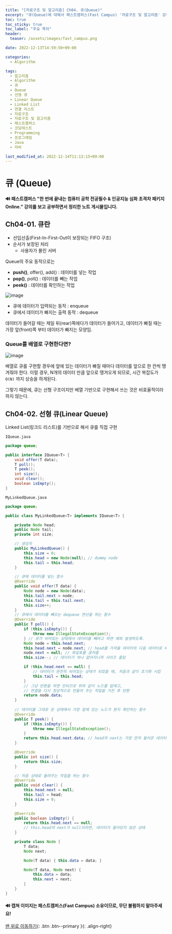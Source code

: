 ```yaml
---
title: "[자료구조 및 알고리즘] Ch04. 큐(Queue)"
excerpt: "큐(Queue)에 대해서 패스트캠퍼스(Fast Campus) '자료구조 및 알고리즘' 강의로 공부한 노트"
toc: true
toc_sticky: true
toc_label: "주요 목차"
header:
  teaser: /assets/images/fast_campus.png

date: 2022-12-13T14:59:50+09:00

categories:
  - Algorithm

tags:
  - 알고리즘
  - Algorithm
  - 큐
  - Queue
  - 선형 큐
  - Linear Queue
  - Linked List
  - 연결 리스트
  - 자료구조
  - 자료구조 및 알고리즘
  - 패스트캠퍼스
  - 코딩테스트
  - Programming
  - 프로그래밍
  - Java
  - 자바

last_modified_at: 2022-12-14T11:13:15+09:00
---
```


# **큐 (Queue)**

<div class="notice">
    <h4>
        🔊 패스트캠퍼스 "한 번에 끝내는 컴퓨터 공학 전공필수 & 인공지능 심화 초격차 패키지 Online." 강의를 보고 공부하면서 정리한 노트 게시물입니다.
    </h4>
</div>

## Ch04-01. 큐란

- 선입선출(First-In-First-Out이 보장되는 FIFO 구조)
- 순서가 보장된 처리
  - 사용자가 몰린 서버

Queue의 주요 동작으로는

- **push()**, offer(), add() : 데이터를 넣는 작업
- **pop()**, poll() : 데이터를 빼는 작업
- **peek()** : 데이터를 확인하는 작업

![image](https://user-images.githubusercontent.com/78403443/207229496-179e4850-385c-4e21-a9f5-0b767f33b48a.png)

- 큐에 데이터가 입력되는 동작 : enqueue
- 큐에서 데이터가 빠지는 출력 동작 : dequeue

데이터가 들어갈 때는 제일 뒤(rear)쪽에다가 데이터가 들어가고, 데이터가 빠질 때는 가장 앞(front)쪽 부터 데이터가 빠지는 모양임.

### Queue를 배열로 구현한다면?

![image](https://user-images.githubusercontent.com/78403443/207230537-1395f24b-4611-4b89-8f53-af2d1fd75934.png)

배열로 큐를 구현할 경우에 앞에 있는 데이터가 빠질 때마다 데이터를 앞으로 한 칸씩 땡겨줘야 한다. 이럴 경우, N개의 데이터 만큼 앞으로 땡겨오게 되므로, 시간 복잡도가 `O(N)` 까지 상승을 하게된다.

그렇기 때문에, 큐는 선형 구조이지만 배열 기반으로 구현해서 쓰는 것은 비효율적이라 하지 않는다.

## Ch04-02. 선형 큐(Linear Queue)

Linked List(링크드 리스트)를 기반으로 해서 큐를 직접 구현

`IQueue.java`

```java
package queue;

public interface IQueue<T> {
    void offer(T data);
    T poll();
    T peek();
    int size();
    void clear();
    boolean isEmpty();
}
```

`MyLinkedQueue.java`

```java
package queue;

public class MyLinkedQueue<T> implements IQueue<T> {

    private Node head;
    public Node tail;
    private int size;

    // 생성자
    public MyLinkedQueue() {
        this.size = 0;
        this.head = new Node(null); // dummy node
        this.tail = this.head;
    }

    // 큐에 데이터를 넣는 함수
    @Override
    public void offer(T data) {
        Node node = new Node(data);
        this.tail.next = node;
        this.tail = this.tail.next;
        this.size++;
    }
    // 큐에서 데이터를 빼오는 dequeue 연산을 하는 함수
    @Override
    public T poll() {
        if (this.isEmpty()) {
            throw new IllegalStateException();
        } // 큐가 비어있는 상태에서 데이터를 빼려고 하면 예외 발생하도록.
        Node node = this.head.next;
        this.head.next = node.next; // head를 가져올 데이터의 다음 데이터로 바꿈
        node.next = null; // 화살표를 끊어줌
        this.size--; // 데이터가 하나 없어지니까 사이즈 줄임

        if (this.head.next == null) {
            // 데이터가 완전히 비어있는 상태가 되었을 때, 처음과 같이 초기화 시킴
            this.tail = this.head;
        }
        // 그냥 반환을 하면 안되므로 위와 같이 노드를 없애고,
        // 연결을 다시 정상적으로 만들어 주는 작업을 거친 후 반환
        return node.data;
    }
	
    // 데이터를 그대로 둔 상태에서 가장 앞에 있는 노드가 뭔지 확인하는 함수
    @Override
    public T peek() {
        if (this.isEmpty()) {
            throw new IllegalStateException();
        }
        return this.head.next.data; // head의 next는 가장 먼저 들어온 데이터를 갖고 있기 때문
    }

    @Override
    public int size() {
        return this.size;
    }

    // 처음 상태로 돌려주는 작업을 하는 함수
    @Override
    public void clear() {
        this.head.next = null;
        this.tail = head;
        this.size = 0;
    }

    @Override
    public boolean isEmpty() {
        return this.head.next == null;
        // this.head의 next가 null이라면, 데이터가 들어있지 않은 상태
    }

    private class Node {
        T data;
        Node next;

        Node(T data) { this.data = data; }

        Node(T data, Node next) {
            this.data = data;
            this.next = next;
        }
    }
}
```

<div class="notice">
    <h4>
        🔊 캡쳐 이미지는 패스트캠퍼스(Fast Campus) 소유이므로, 무단 불펌하지 말아주세요!
    </h4>
</div>

[맨 위로 이동하기](#){: .btn .btn--primary }{: .align-right}